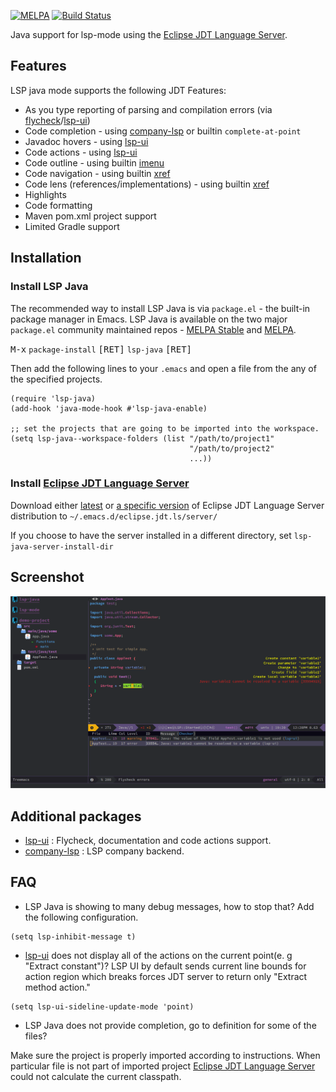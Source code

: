 [![MELPA](https://melpa.org/packages/lsp-java-badge.svg)](https://melpa.org/#/lsp-java)
[![Build Status](https://travis-ci.com/emacs-lsp/lsp-java.svg?branch=master)](https://travis-ci.com/emacs-lsp/lsp-java)

Java support for lsp-mode using the [Eclipse JDT Language Server](https://projects.eclipse.org/projects/eclipse.jdt.ls).

## Features
LSP java mode supports the following JDT Features:
* As you type reporting of parsing and compilation errors (via [flycheck](https://github.com/flycheck/flycheck)/[lsp-ui](https://github.com/emacs-lsp/lsp-ui))
* Code completion - using [company-lsp](https://github.com/tigersoldier/company-lsp) or builtin ```complete-at-point```
* Javadoc hovers - using [lsp-ui](https://github.com/emacs-lsp/lsp-ui)
* Code actions - using [lsp-ui](https://github.com/emacs-lsp/lsp-ui)
* Code outline - using builtin [imenu](https://www.gnu.org/software/emacs/manual/html_node/emacs/Imenu.html)
* Code navigation - using builtin [xref](https://www.gnu.org/software/emacs/manual/html_node/emacs/Xref.html)
* Code lens (references/implementations) - using builtin [xref](https://www.gnu.org/software/emacs/manual/html_node/emacs/Xref.html)
* Highlights
* Code formatting
* Maven pom.xml project support
* Limited Gradle support

## Installation
### Install LSP Java
The recommended way to install LSP Java is via `package.el` - the built-in package
manager in Emacs.
LSP Java is available on the two major `package.el` community
maintained repos -
[MELPA Stable](http://stable.melpa.org)
and [MELPA](http://melpa.org).

<kbd>M-x</kbd> `package-install` <kbd>[RET]</kbd> `lsp-java` <kbd>[RET]</kbd>

Then add the following lines to your `.emacs` and open a file from the any of the specified projects.
```emacs-lisp
(require 'lsp-java)
(add-hook 'java-mode-hook #'lsp-java-enable)

;; set the projects that are going to be imported into the workspace.
(setq lsp-java--workspace-folders (list "/path/to/project1"
                                        "/path/to/project2"
                                        ...))
```

### Install [Eclipse JDT Language Server](https://projects.eclipse.org/projects/eclipse.jdt.ls)
Download either [latest](http://download.eclipse.org/jdtls/snapshots/jdt-language-server-latest.tar.gz) or [a specific version](http://download.eclipse.org/jdtls/snapshots/?d) of Eclipse JDT Language Server distribution to `~/.emacs.d/eclipse.jdt.ls/server/`

If you choose to have the server installed in a different directory, set `lsp-java-server-install-dir`

## Screenshot
![demo](images/demo.png)
## Additional packages
* [lsp-ui](https://github.com/emacs-lsp/lsp-ui) : Flycheck, documentation and code actions support.
* [company-lsp](https://github.com/tigersoldier/company-lsp) : LSP company backend.
## FAQ
* LSP Java is showing to many debug messages, how to stop that?
Add the following configuration.
```emacs-lisp
(setq lsp-inhibit-message t)
```
* [lsp-ui](https://github.com/emacs-lsp/lsp-ui) does not display all of the actions on the current point(e. g "Extract constant")?
LSP UI by default sends current line bounds for action region which breaks forces JDT server to return only "Extract method action."
```emacs-lisp
(setq lsp-ui-sideline-update-mode 'point)
```
* LSP Java does not provide completion, go to definition for some of the files?

Make sure the project is properly imported according to instructions. When particular file is not part of imported project [Eclipse JDT Language Server](https://projects.eclipse.org/projects/eclipse.jdt.ls) could not calculate the current classpath.

